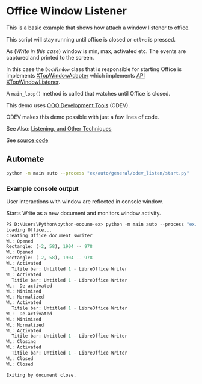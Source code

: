 # Office Window Listener

This is a basic example that shows how attach a window listener to office.

This script will stay running until office is closed or `ctl+c` is pressed.

As (*Write in this case*) window is min, max, activated etc. The events are captured and printed to the screen.

In this case the `DocWindow` class that is responsible for starting Office is implements [XTopWindowAdapter](https://python-ooo-dev-tools.readthedocs.io/en/latest/src/listeners/x_top_window_adapter.html)
which implements [API XTopWindowListener](https://api.libreoffice.org/docs/idl/ref/interfacecom_1_1sun_1_1star_1_1awt_1_1XTopWindowListener.html).

A `main_loop()` method is called that watches until Office is closed.

This demo uses [OOO Development Tools](https://python-ooo-dev-tools.readthedocs.io/en/latest/) (ODEV).

ODEV makes this demo possible with just a few lines of code.

See Also: [Listening, and Other Techniques](https://python-ooo-dev-tools.readthedocs.io/en/latest/odev/part1/chapter04.html)

See [source code](./start.py)

## Automate

```sh
python -m main auto --process "ex/auto/general/odev_listen/start.py"
```

### Example console output

User interactions with window are reflected in console window.

Starts Write as a new document and monitors window activity.

```python
PS D:\Users\Python\python-ooouno-ex> python -m main auto --process "ex/auto/general/odev_listen/start.py"
Loading Office...
Creating Office document swriter
WL: Opened
Rectangle: (-2, 58), 1904 -- 978
WL: Opened
Rectangle: (-2, 58), 1904 -- 978
WL: Activated
  Titile bar: Untitled 1 - LibreOffice Writer
WL: Activated
  Titile bar: Untitled 1 - LibreOffice Writer
WL:  De-activated
WL: Minimized
WL: Normalized
WL: Activated
  Titile bar: Untitled 1 - LibreOffice Writer
WL:  De-activated
WL: Minimized
WL: Normalized
WL: Activated
  Titile bar: Untitled 1 - LibreOffice Writer
WL: Closing
WL: Activated
  Titile bar: Untitled 1 - LibreOffice Writer
WL: Closed
WL: Closed

Exiting by document close.
```
